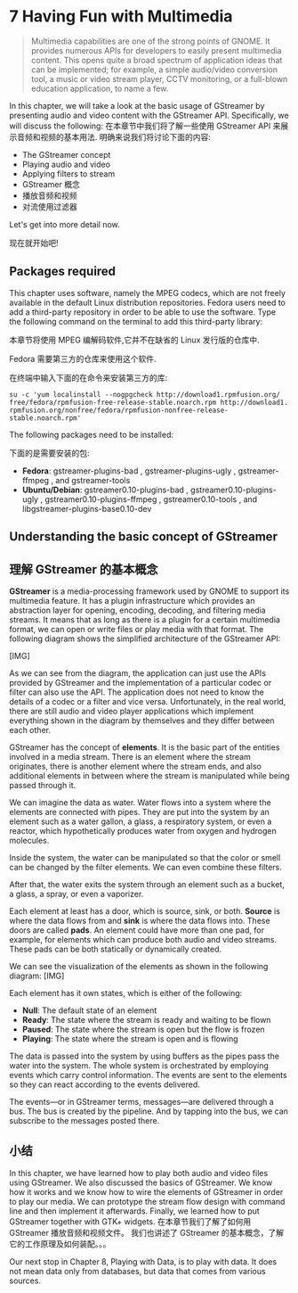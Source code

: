 # 7 Having Fun with Multimedia #

> Multimedia capabilities are one of the strong points of GNOME. It provides numerous APIs for developers to easily present multimedia content. This opens quite a broad spectrum of application ideas that can be implemented; for example, a simple audio/video conversion tool, a music or video stream player, CCTV monitoring, or a full-blown education application, to name a few.

In this chapter, we will take a look at the basic usage of GStreamer by presenting audio and video content with the GStreamer API. Specifically, we will discuss the following:
在本章节中我们将了解一些使用 GStreamer API 来展示音频和视频的基本用法.
明确来说我们将讨论下面的内容:

- The GStreamer concept
- Playing audio and video
- Applying filters to stream
- GStreamer 概念
- 播放音频和视频
- 对流使用过滤器

Let's get into more detail now.

现在就开始吧!

## Packages required

This chapter uses software, namely the MPEG codecs, which are not freely available in the
default Linux distribution repositories. Fedora users need to add a third-party repository in
order to be able to use the software. Type the following command on the terminal to add
this third-party library:

本章节将使用 MPEG 编解码软件,它并不在缺省的 Linux 发行版的仓库中.

Fedora 需要第三方的仓库来使用这个软件.

在终端中输入下面的在命令来安装第三方的库:

````
su -c 'yum localinstall --nogpgcheck http://download1.rpmfusion.org/
free/fedora/rpmfusion-free-release-stable.noarch.rpm http://download1.
rpmfusion.org/nonfree/fedora/rpmfusion-nonfree-release-stable.noarch.rpm'
````

The following packages need to be installed:

下面的是需要安装的包:

- **Fedora**: gstreamer-plugins-bad , gstreamer-plugins-ugly , gstreamer-ffmpeg , and gstreamer-tools
- **Ubuntu/Debian**: gstreamer0.10-plugins-bad , gstreamer0.10-plugins-ugly , gstreamer0.10-plugins-ffmpeg , gstreamer0.10-tools , and libgstreamer-plugins-base0.10-dev

## Understanding the basic concept of GStreamer
## 理解 GStreamer 的基本概念

**GStreamer** is a media-processing framework used by GNOME to support its multimedia
feature. It has a plugin infrastructure which provides an abstraction layer for opening,
encoding, decoding, and filtering media streams. It means that as long as there is a plugin for
a certain multimedia format, we can open or write files or play media with that format. The
following diagram shows the simplified architecture of the GStreamer API:

[IMG]

As we can see from the diagram, the application can just use the APIs provided by GStreamer
and the implementation of a particular codec or filter can also use the API. The application
does not need to know the details of a codec or a filter and vice versa. Unfortunately, in the
real world, there are still audio and video player applications which implement everything
shown in the diagram by themselves and they differ between each other.

GStreamer has the concept of **elements**. It is the basic part of the entities involved in a
media stream. There is an element where the stream originates, there is another element
where the stream ends, and also additional elements in between where the stream is
manipulated while being passed through it.

We can imagine the data as water. Water flows into a system where the elements are
connected with pipes. They are put into the system by an element such as a water gallon,
a glass, a respiratory system, or even a reactor, which hypothetically produces water from
oxygen and hydrogen molecules.

Inside the system, the water can be manipulated so that the color or smell can be changed
by the filter elements. We can even combine these filters.

After that, the water exits the system through an element such as a bucket, a glass, a spray,
or even a vaporizer.

Each element at least has a door, which is source, sink, or both. **Source** is where the data
flows from and **sink** is where the data flows into. These doors are called **pads**. An element
could have more than one pad, for example, for elements which can produce both audio
and video streams. These pads can be both statically or dynamically created.

We can see the visualization of the elements as shown in the following diagram:
[IMG]

Each element has it own states, which is either of the following:

- **Null**: The default state of an element
- **Ready**: The state where the stream is ready and waiting to be flown
- **Paused**: The state where the stream is open but the flow is frozen
- **Playing**: The state where the stream is open and is flowing

The data is passed into the system by using buffers as the pipes pass the water into
the system. The whole system is orchestrated by employing events which carry control
information. The events are sent to the elements so they can react according to the
events delivered.

The events—or in GStreamer terms, messages—are delivered through a bus. The bus is
created by the pipeline. And by tapping into the bus, we can subscribe to the messages
posted there.


## 小结

In this chapter, we have learned how to play both audio and video files using GStreamer. We
also discussed the basics of GStreamer. We know how it works and we know how to wire
the elements of GStreamer in order to play our media. We can prototype the stream flow
design with command line and then implement it afterwards. Finally, we learned how to put
GStreamer together with GTK+ widgets.
在本章节我们了解了如何用 GStreamer 播放音频和视频文件。
我们也讲述了 GStreamer 的基本概念，了解它的工作原理及如何装配。。。

Our next stop in Chapter 8, Playing with Data, is to play with data. It does not mean data
only from databases, but data that comes from various sources.
